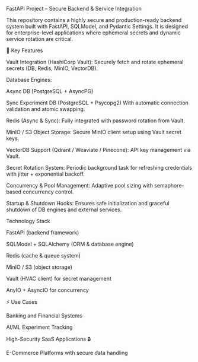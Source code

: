 FastAPI Project – Secure Backend & Service Integration

This repository contains a highly secure and production-ready backend system built with FastAPI, SQLModel, and Pydantic Settings.
It is designed for enterprise-level applications where ephemeral secrets and dynamic service rotation are critical.

🔐 Key Features

Vault Integration (HashiCorp Vault):
Securely fetch and rotate ephemeral secrets (DB, Redis, MinIO, VectorDB).

Database Engines:

Async DB (PostgreSQL + AsyncPG)

Sync Experiment DB (PostgreSQL + Psycopg2)
With automatic connection validation and atomic swapping.

Redis (Async & Sync):
Fully integrated with password rotation from Vault.

MinIO / S3 Object Storage:
Secure MinIO client setup using Vault secret keys.

VectorDB Support (Qdrant / Weaviate / Pinecone):
API key management via Vault.

Secret Rotation System:
Periodic background task for refreshing credentials with jitter + exponential backoff.

Concurrency & Pool Management:
Adaptive pool sizing with semaphore-based concurrency control.

Startup & Shutdown Hooks:
Ensures safe initialization and graceful shutdown of DB engines and external services.

Technology Stack

FastAPI (backend framework)

SQLModel + SQLAlchemy (ORM & database engine)

Redis (cache & queue system)

MinIO / S3 (object storage)

Vault (HVAC client) for secret management

AnyIO + AsyncIO for concurrency

⚡ Use Cases

Banking and Financial Systems 

AI/ML Experiment Tracking 

High-Security SaaS Applications 🔒

E-Commerce Platforms with secure data handling 
